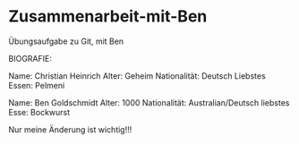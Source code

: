 # Zusammenarbeit-mit-Ben
Übungsaufgabe zu Git, mit Ben

BIOGRAFIE:

Name: Christian Heinrich
Alter: Geheim
Nationalität: Deutsch
Liebstes Essen: Pelmeni

Name: Ben Goldschmidt 
Alter: 1000
Nationalität: Australian/Deutsch
liebstes Esse: Bockwurst

Nur meine Änderung ist wichtig!!!
